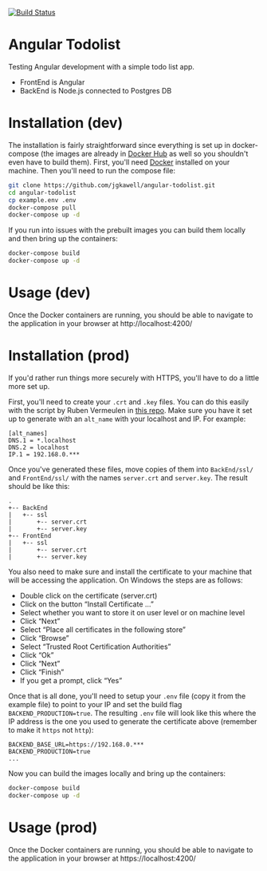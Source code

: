 [![Build Status](https://travis-ci.com/jgkawell/angular-todolist.svg?branch=master)](https://travis-ci.com/jgkawell/angular-todolist)

# Angular Todolist

Testing Angular development with a simple todo list app.

- FrontEnd is Angular
- BackEnd is Node.js connected to Postgres DB

# Installation (dev)

The installation is fairly straightforward since everything is set up in docker-compose (the images are already in [Docker Hub](https://hub.docker.com/u/jgkawell) as well so you shouldn't even have to build them). First, you'll need [Docker](https://docs.docker.com/docker-for-windows/install/) installed on your machine. Then you'll need to run the compose file:

```bash
git clone https://github.com/jgkawell/angular-todolist.git
cd angular-todolist
cp example.env .env
docker-compose pull
docker-compose up -d
```

If you run into issues with the prebuilt images you can build them locally and then bring up the containers:

```bash
docker-compose build
docker-compose up -d
```

# Usage (dev)

Once the Docker containers are running, you should be able to navigate to the application in your browser at http://localhost:4200/

# Installation (prod)

If you'd rather run things more securely with HTTPS, you'll have to do a little more set up.

First, you'll need to create your `.crt` and `.key` files. You can do this easily with the script by Ruben Vermeulen in [this repo](https://github.com/RubenVermeulen/generate-trusted-ssl-certificate). Make sure you have it set up to generate with an `alt_name` with your localhost and IP. For example:

```
[alt_names]
DNS.1 = *.localhost
DNS.2 = localhost
IP.1 = 192.168.0.***
```

Once you've generated these files, move copies of them into `BackEnd/ssl/` and `FrontEnd/ssl/` with the names `server.crt` and `server.key`. The result should be like this:

```
.
+-- BackEnd
|   +-- ssl
|       +-- server.crt
|       +-- server.key
+-- FrontEnd
|   +-- ssl
|       +-- server.crt
|       +-- server.key
```

You also need to make sure and install the certificate to your machine that will be accessing the application. On Windows the steps are as follows:

- Double click on the certificate (server.crt)
- Click on the button “Install Certificate …”
- Select whether you want to store it on user level or on machine level
- Click “Next”
- Select “Place all certificates in the following store”
- Click “Browse”
- Select “Trusted Root Certification Authorities”
- Click “Ok”
- Click “Next”
- Click “Finish”
- If you get a prompt, click “Yes”

Once that is all done, you'll need to setup your `.env` file (copy it from the example file) to point to your IP and set the build flag `BACKEND_PRODUCTION=true`. The resulting `.env` file will look like this where the IP address is the one you used to generate the certificate above (remember to make it `https` not `http`):

```
BACKEND_BASE_URL=https://192.168.0.***
BACKEND_PRODUCTION=true
...
```

Now you can build the images locally and bring up the containers:

```bash
docker-compose build
docker-compose up -d
```

# Usage (prod)

Once the Docker containers are running, you should be able to navigate to the application in your browser at https://localhost:4200/
